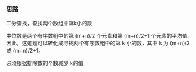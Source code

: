 ### 思路
二分查找，查找两个数组中第k小的数

中位数是两个有序数组中的第 (m+n)/2 个元素和第 (m+n)/2+1 个元素的平均值。因此，这道题可以转化成寻找两个有序数组中的第 k 小的数，其中 k 为 (m+n)/2 或 (m+n)/2+1。

必须根据排除数的个数减少 k的值
